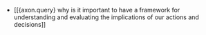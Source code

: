 - [[{axon.query} why is it important to have a framework for understanding and evaluating the implications of our actions and decisions]]